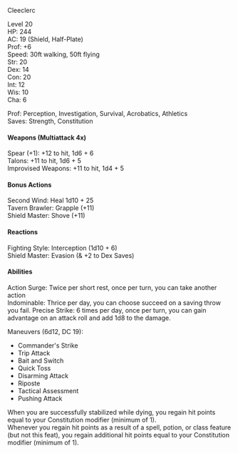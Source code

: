 Cleeclerc

Level 20 \
HP: 244 \
AC: 19 (Shield, Half-Plate) \
Prof: +6 \
Speed: 30ft walking, 50ft flying \
Str: 20 \
Dex: 14 \
Con: 20 \
Int: 12 \
Wis: 10 \
Cha: 6 

Prof: Perception, Investigation, Survival, Acrobatics, Athletics \
Saves: Strength, Constitution

#### Weapons (Multiattack 4x)
Spear (+1): +12 to hit, 1d6 + 6 \
Talons: +11 to hit, 1d6 + 5 \
Improvised Weapons: +11 to hit, 1d4 + 5

#### Bonus Actions
Second Wind: Heal 1d10 + 25 \
Tavern Brawler: Grapple (+11) \
Shield Master: Shove (+11) 

#### Reactions
Fighting Style: Interception (1d10 + 6) \
Shield Master: Evasion (& +2 to Dex Saves)

#### Abilities
Action Surge: Twice per short rest, once per turn, you can take another action \
Indominable: Thrice per day, you can choose succeed on a saving throw you fail. 
Precise Strike: 6 times per day, once per turn, you can gain advantage on an attack roll and add 1d8 to the damage.

Maneuvers (6d12, DC 19): 
- Commander's Strike
- Trip Attack
- Bait and Switch
- Quick Toss
- Disarming Attack
- Riposte
- Tactical Assessment
- Pushing Attack

When you are successfully stabilized while dying, you regain hit points equal to your Constitution modifier (minimum of 1). \
Whenever you regain hit points as a result of a spell, potion, or class feature (but not this feat), you regain additional hit points equal to your Constitution modifier (minimum of 1).

